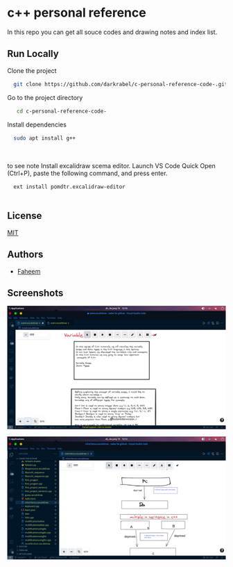 
# c++ personal reference 

In this repo you can get all souce codes and drawing 
notes and index list.


## Run Locally

Clone the project

```bash
  git clone https://github.com/darkrabel/c-personal-reference-code-.git
```

Go to the project directory

```bash
   cd c-personal-reference-code-
```

Install dependencies

```bash
  sudo apt install g++
  
  
```
to see note Install excalidraw scema editor.
Launch VS Code Quick Open (Ctrl+P), paste the following command, and press enter.

```bash 
  ext install pomdtr.excalidraw-editor
  
```



  
## License

[MIT](https://choosealicense.com/licenses/mit/)

  
 


    
## Authors

- [Faheem](https://github.com/darkrabel)

  
## Screenshots

![App Screenshot](https://github.com/darkrabel/c-personal-reference-code-/blob/main/Screenshots/Screenshot_2021-06-15_12-10-34.png)


![App Screenshot](https://github.com/darkrabel/c-personal-reference-code-/blob/main/Screenshots/Screenshot_2021-06-15_12-12-29.png)
